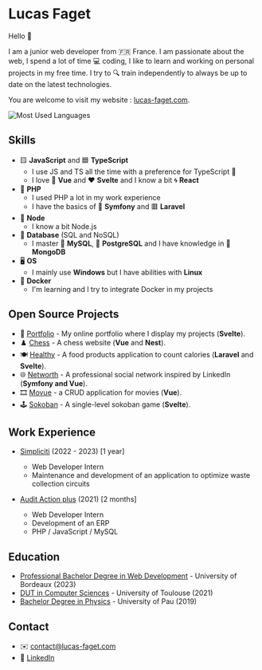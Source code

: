 # Lucas Faget

Hello 🙌

I am a junior web developer from 🇫🇷 France.
I am passionate about the web, I spend a lot of time 💻 coding, I like to learn and working on personal projects in my free time. I try to 🔍 train independently to always be up to date on the latest technologies.

You are welcome to visit my website : [lucas-faget.com](https://www.lucas-faget.com).

![Most Used Languages](https://github-readme-stats.vercel.app/api/top-langs/?username=lucas-faget&layout=compact&theme=dark)

## Skills

* 🟨 **JavaScript** and 🟦 **TypeScript**
  * I use JS and TS all the time with a preference for TypeScript 💪
  * I love 💚 **Vue** and ❤️ **Svelte** and I know a bit 🌀 **React**
* 🐘 **PHP**
  * I used PHP a lot in my work experience 
  * I have the basics of 🎵 **Symfony** and 🟥 **Laravel**
* 💎 **Node**
  * I know a bit Node.js
* 💾 **Database** (SQL and NoSQL)
  * I master 🐬 **MySQL**, 🐘 **PostgreSQL** and I have knowledge in 🍃 **MongoDB**
* 🖥️ **OS**
  * I mainly use **Windows** but I have abilities with **Linux**
* 🐋 **Docker**
  * I'm learning and I try to integrate Docker in my projects

## Open Source Projects

* 👦 [Portfolio](https://github.com/lucas-faget/svelte-portfolio) - My online portfolio where I display my projects (**Svelte**).
* ♟️ [Chess](https://github.com/lucas-faget/nest-vue-chess) - A chess website (**Vue** and **Nest**).
* 🍽️ [Healthy](https://github.com/lucas-faget/laravel-healthy) - A food products application to count calories (**Laravel** and **Svelte**).
* 🌐 [Networth](https://github.com/lucas-faget/symfony-vue-networth) - A professional social network inspired by LinkedIn (**Symfony and Vue**).
* 🎞️ [Movue](https://github.com/lucas-faget/vue-movies) - a CRUD application for movies (**Vue**).
* 🕹️ [Sokoban](https://github.com/lucas-faget/svelte-sokoban) - A single-level sokoban game (**Svelte**).

## Work Experience

* [Simpliciti](https://www.simpliciti.fr/) (2022 - 2023) [1 year]
  * Web Developer Intern
  * Maintenance and development of an application to optimize waste collection circuits

* [Audit Action plus](https://auditaction.eu/) (2021) [2 months]
  * Web Developer Intern
  * Development of an ERP
  * PHP / JavaScript / MySQL

## Education

- [Professional Bachelor Degree in Web Development](https://www.iut.u-bordeaux.fr/) - University of Bordeaux (2023)
- [DUT in Computer Sciences](https://iut.univ-tlse3.fr/) - University of Toulouse (2021)
- [Bachelor Degree in Physics](https://formation.univ-pau.fr/fr/catalogue/sciences-technologies-sante-STS/licence-XA/licence-physique-chimie-L3VF0L6T.html) - University of Pau (2019)

## Contact

- ✉️ [contact@lucas-faget.com](mailto:contact@lucas-faget.com)
- 🔗 [LinkedIn](https://www.linkedin.com/in/lucas-faget/)
